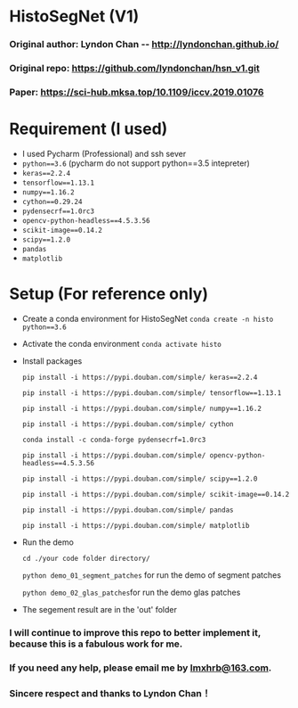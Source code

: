 # HistoSegNet (V1)
### Original author: Lyndon Chan -- http://lyndonchan.github.io/
### Original repo: https://github.com/lyndonchan/hsn_v1.git
### Paper: https://sci-hub.mksa.top/10.1109/iccv.2019.01076
# Requirement (I used)
+ I used Pycharm (Professional) and ssh sever
+ `python==3.6` (pycharm do not support python==3.5 intepreter)
+ `keras==2.2.4`
+ `tensorflow==1.13.1`
+ `numpy==1.16.2`
+ `cython==0.29.24`
+ `pydensecrf==1.0rc3`
+ `opencv-python-headless==4.5.3.56`
+ `scikit-image==0.14.2`
+ `scipy==1.2.0`
+ `pandas`
+ `matplotlib`
# Setup (For reference only)
+ Create a conda environment for HistoSegNet  `conda create -n histo python==3.6`
+ Activate the conda environment  `conda activate histo`

+ Install packages

  `pip install -i https://pypi.douban.com/simple/ keras==2.2.4`

  `pip install -i https://pypi.douban.com/simple/ tensorflow==1.13.1`

  `pip install -i https://pypi.douban.com/simple/ numpy==1.16.2`

  `pip install -i https://pypi.douban.com/simple/ cython`

  `conda install -c conda-forge pydensecrf=1.0rc3`

  `pip install -i https://pypi.douban.com/simple/ opencv-python-headless==4.5.3.56`

  `pip install -i https://pypi.douban.com/simple/ scipy==1.2.0`

  `pip install -i https://pypi.douban.com/simple/ scikit-image==0.14.2 `

  `pip install -i https://pypi.douban.com/simple/ pandas`

  `pip install -i https://pypi.douban.com/simple/ matplotlib`

+ Run the demo

  `cd ./your code folder directory/`

  `python demo_01_segment_patches` for run the demo of segment patches

  `python demo_02_glas_patches`for run the demo glas patches

+ The segement result are in the 'out' folder
### I will continue to improve this repo to better implement it, because this is a fabulous work for me.
### If you need any help, please email me by lmxhrb@163.com.
### Sincere respect and thanks to Lyndon Chan！
